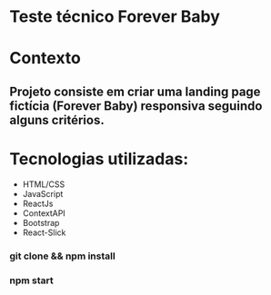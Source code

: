 # Teste técnico Forever Baby

# Contexto

## Projeto consiste em criar uma landing page fictícia (Forever Baby) responsiva seguindo alguns critérios.

# Tecnologias utilizadas:

- HTML/CSS
- JavaScript
- ReactJs
- ContextAPI
- Bootstrap
- React-Slick

### git clone && npm install

### npm start
